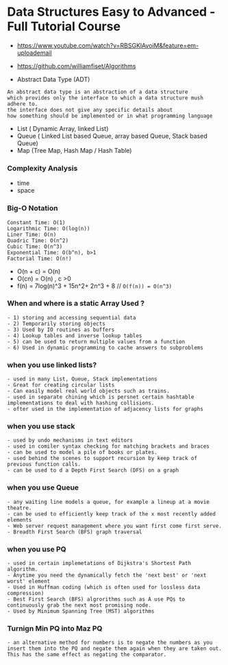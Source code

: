 # Data Structures Easy to Advanced - Full Tutorial Course
- https://www.youtube.com/watch?v=RBSGKlAvoiM&feature=em-uploademail
- https://github.com/williamfiset/Algorithms

- Abstract Data Type (ADT)
```
An abstract data type is an abstraction of a data structure 
which provides only the interface to which a data structure mush adhere to.  
the interface does not give any specific details about 
how something should be implemented or in what programming language
```
- List ( Dynamic Array, linked List)
- Queue ( Linked List based Queue, array based Queue, Stack based Queue)
- Map  (Tree Map, Hash Map / Hash Table)

### Complexity Analysis
- time
- space

### Big-O Notation
```
Constant Time: O(1)
Logarithmic Time: O(log(n))
Liner Time: O(n)
Quadric Time: O(n^2)
Cubic Time: O(n^3)
Exponential Time: O(b^n), b>1
Factorial Time: O(n!)
```
- O(n + c) = O(n)
- O(cn) = O(n) , c >0
- f(n) = 7log(n)^3 + 15n^2+ 2n^3 + 8 // ```O(f(n)) = O(n^3)```
### When and where is a static Array Used ?
    - 1) storing and accessing sequential data
    - 2) Temporarily storing objects
    - 3) Used by IO routines as buffers
    - 4) Lookup tables and inverse lookup tables
    - 5) can be used to return multiple values from a function
    - 6) Used in dynamic programming to cache answers to subproblems
### when you use linked lists?  
    - used in many List, Queue, Stack implementations
    - Great for creating circular lists
    - Can easily model real world objects such as trains.
    - used in separate chining which is persnet certain hashtable implementations to deal with hashing collisions.
    - ofter used in the implementation of adjacency lists for graphs
### when you use stack 
    - used by undo mechanisms in text editors
    - used in comiler syntax checking for matching brackets and braces
    - can be used to model a pile of books or plates.
    - used behind the scenes to support recursion by keep track of previous function calls.
    - can be used to d a Depth First Search (DFS) on a graph
### when you use Queue
    - any waiting line models a queue, for example a lineup at a movie theatre.
    - can be used to efficiently keep track of the x most recently added elements
    - Web server request management where you want first come first serve.
    - Breadth First Search (BFS) graph traversal
### when you use PQ
    - used in certain implemetations of Dijkstra's Shortest Path algorithm.
    - Anytime you need the dynamically fetch the 'next best' or 'next worst' element
    - Used in Huffman coding (which is often used for lossless data compression)
    - Best First Search (BFS) algrorithms such as A use PQs to continuously grab the next most promising node.
    - Used by Minimum Spanning Tree (MST) algorithms
### Turnign Min PQ into Maz PQ
    - an alternative method for numbers is to negate the numbers as you insert them into the PQ and negate them again when they are taken out. This has the same effect as negating the comparator.